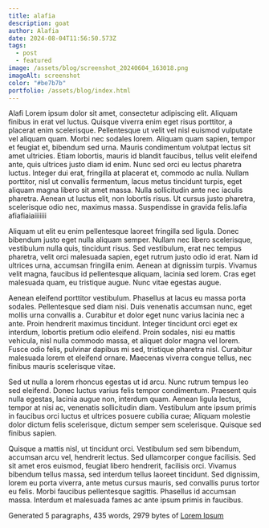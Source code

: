 ```yaml
---
title: alafia
description: goat
author: Alafia
date: 2024-08-04T11:56:50.573Z
tags:
  - post
  - featured
image: /assets/blog/screenshot_20240604_163018.png
imageAlt: screenshot
color: "#be7b7b"
portfolio: /assets/blog/index.html
---
```

 Alafi Lorem ipsum dolor sit amet, consectetur adipiscing elit. Aliquam finibus in erat vel luctus. Quisque viverra enim eget risus porttitor, a placerat enim scelerisque. Pellentesque ut velit vel nisl euismod vulputate vel aliquam quam. Morbi nec sodales lorem. Aliquam quam sapien, tempor et feugiat et, bibendum sed urna. Mauris condimentum volutpat lectus sit amet ultricies. Etiam lobortis, mauris id blandit faucibus, tellus velit eleifend ante, quis ultrices justo diam id enim. Nunc sed orci eu lectus pharetra luctus. Integer dui erat, fringilla at placerat et, commodo ac nulla. Nullam porttitor, nisl ut convallis fermentum, lacus metus tincidunt turpis, eget aliquam magna libero sit amet massa. Nulla sollicitudin ante nec iaculis pharetra. Aenean ut luctus elit, non lobortis risus. Ut cursus justo pharetra, scelerisque odio nec, maximus massa. Suspendisse in gravida felis.lafia afiafiaiaiiiiiii

Aliquam ut elit eu enim pellentesque laoreet fringilla sed ligula. Donec bibendum justo eget nulla aliquam semper. Nullam nec libero scelerisque, vestibulum nulla quis, tincidunt risus. Sed vestibulum, erat nec tempus pharetra, velit orci malesuada sapien, eget rutrum justo odio id erat. Nam id ultrices urna, accumsan fringilla enim. Aenean at dignissim turpis. Vivamus velit magna, faucibus id pellentesque aliquam, lacinia sed lorem. Cras eget malesuada quam, eu tristique augue. Nunc vitae egestas augue.

Aenean eleifend porttitor vestibulum. Phasellus at lacus eu massa porta sodales. Pellentesque sed diam nisi. Duis venenatis accumsan nunc, eget mollis urna convallis a. Curabitur et dolor eget nunc varius lacinia nec a ante. Proin hendrerit maximus tincidunt. Integer tincidunt orci eget ex interdum, lobortis pretium odio eleifend. Proin sodales, nisi eu mattis vehicula, nisl nulla commodo massa, et aliquet dolor magna vel lorem. Fusce odio felis, pulvinar dapibus mi sed, tristique pharetra nisl. Curabitur malesuada lorem et eleifend ornare. Maecenas viverra congue tellus, nec finibus mauris scelerisque vitae.

Sed ut nulla a lorem rhoncus egestas ut id arcu. Nunc rutrum tempus leo sed eleifend. Donec luctus varius felis tempor condimentum. Praesent quis nulla egestas, lacinia augue non, interdum quam. Aenean ligula lectus, tempor at nisi ac, venenatis sollicitudin diam. Vestibulum ante ipsum primis in faucibus orci luctus et ultrices posuere cubilia curae; Aliquam molestie dolor dictum felis scelerisque, dictum semper sem scelerisque. Quisque sed finibus sapien.

Quisque a mattis nisl, ut tincidunt orci. Vestibulum sed sem bibendum, accumsan arcu vel, hendrerit lectus. Sed ullamcorper congue facilisis. Sed sit amet eros euismod, feugiat libero hendrerit, facilisis orci. Vivamus bibendum tellus massa, sed interdum tellus laoreet tincidunt. Sed dignissim, lorem eu porta viverra, ante metus cursus mauris, sed convallis purus tortor eu felis. Morbi faucibus pellentesque sagittis. Phasellus id accumsan massa. Interdum et malesuada fames ac ante ipsum primis in faucibus.

Generated 5 paragraphs, 435 words, 2979 bytes of [Lorem Ipsum](https://www.lipsum.com/ "Lorem Ipsum")